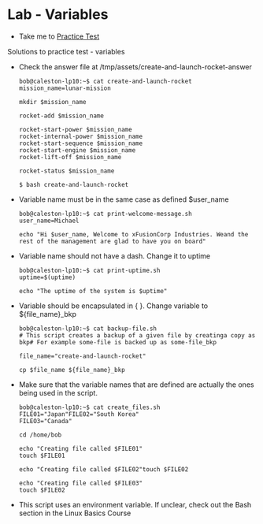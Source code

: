 # Lab - Variables
  - Take me to [Practice Test](https://kodekloud.com/courses/1029419/lectures/21505714)
  
Solutions to practice test - variables

- Check the answer file at /tmp/assets/create-and-launch-rocket-answer
  ```
  bob@caleston-lp10:~$ cat create-and-launch-rocket
  mission_name=lunar-mission

  mkdir $mission_name

  rocket-add $mission_name

  rocket-start-power $mission_name
  rocket-internal-power $mission_name
  rocket-start-sequence $mission_name
  rocket-start-engine $mission_name
  rocket-lift-off $mission_name

  rocket-status $mission_name

  ```
  ```
  $ bash create-and-launch-rocket
  ```
- Variable name must be in the same case as defined $user_name
  ```
  bob@caleston-lp10:~$ cat print-welcome-message.sh
  user_name=Michael

  echo "Hi $user_name, Welcome to xFusionCorp Industries. Weand the rest of the management are glad to have you on board"
  ```
  
- Variable name should not have a dash. Change it to uptime
  ```
  bob@caleston-lp10:~$ cat print-uptime.sh
  uptime=$(uptime)

  echo "The uptime of the system is $uptime"
  ```
- Variable should be encapsulated in { }. Change variable to ${file_name}_bkp
  ```
  bob@caleston-lp10:~$ cat backup-file.sh
  # This script creates a backup of a given file by creatinga copy as bkp# For example some-file is backed up as some-file_bkp

  file_name="create-and-launch-rocket"

  cp $file_name ${file_name}_bkp
  ```

- Make sure that the variable names that are defined are actually the ones being used in the script.
  ```
  bob@caleston-lp10:~$ cat create_files.sh
  FILE01="Japan"FILE02="South Korea"
  FILEO3="Canada"

  cd /home/bob

  echo "Creating file called $FILE01"
  touch $FILE01

  echo "Creating file called $FILE02"touch $FILE02

  echo "Creating file called $FILE03" 
  touch $FILE02
  ```
  
- This script uses an environment variable. If unclear, check out the Bash section in the Linux Basics Course
  

